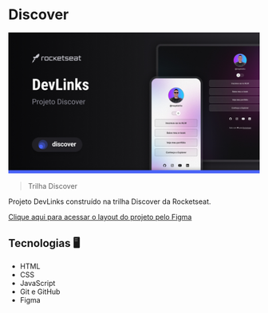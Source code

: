 # Discover

![preview](./.github/preview.jpg)

> Trilha Discover

Projeto DevLinks construído na trilha Discover da Rocketseat.

[Clique aqui para acessar o layout do projeto pelo Figma](https://www.figma.com/file/xR4Y3VqDLn3mwy3YMa5eg6/DevLinks-%E2%80%A2-Projeto-Discover-Community?type=design&is-community-duplicate=1&fuid=)

## Tecnologias 🖥

- HTML
- CSS
- JavaScript
- Git e GitHub
- Figma
